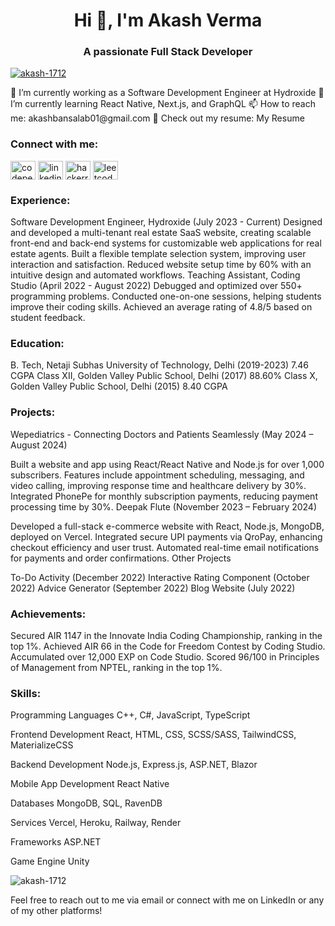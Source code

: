 <h1 align="center">Hi 👋, I'm Akash Verma</h1> <h3 align="center">A passionate Full Stack Developer</h3> <p align="left"> <a href="https://github.com/ryo-ma/github-profile-trophy"> <img src="https://github-profile-trophy.vercel.app/?username=akash-1712" alt="akash-1712" /> </a> </p>
🔭 I’m currently working as a Software Development Engineer at Hydroxide
🌱 I’m currently learning React Native, Next.js, and GraphQL
📫 How to reach me: akashbansalab01@gmail.com
📄 Check out my resume: My Resume
<h3 align="left">Connect with me:</h3> <p align="left"> <a href="https://codepen.io/vermaakash" target="blank"><img align="center" src="https://raw.githubusercontent.com/rahuldkjain/github-profile-readme-generator/master/src/images/icons/Social/codepen.svg" alt="codepen" height="30" width="40" /></a> <a href="https://www.linkedin.com/in/akash-verma-5398a220b" target="blank"><img align="center" src="https://raw.githubusercontent.com/rahuldkjain/github-profile-readme-generator/master/src/images/icons/Social/linked-in-alt.svg" alt="linkedin" height="30" width="40" /></a> <a href="https://www.hackerrank.com/akashvermaab01" target="blank"><img align="center" src="https://raw.githubusercontent.com/rahuldkjain/github-profile-readme-generator/master/src/images/icons/Social/hackerrank.svg" alt="hackerrank" height="30" width="40" /></a> <a href="https://leetcode.com/u/akashvermaab01/" target="blank"><img align="center" src="https://raw.githubusercontent.com/rahuldkjain/github-profile-readme-generator/master/src/images/icons/Social/leet-code.svg" alt="leetcode" height="30" width="40" /></a> </p>
<h3 align="left">Experience:</h3>
Software Development Engineer, Hydroxide (July 2023 - Current)
Designed and developed a multi-tenant real estate SaaS website, creating scalable front-end and back-end systems for customizable web applications for real estate agents.
Built a flexible template selection system, improving user interaction and satisfaction.
Reduced website setup time by 60% with an intuitive design and automated workflows.
Teaching Assistant, Coding Studio (April 2022 - August 2022)
Debugged and optimized over 550+ programming problems.
Conducted one-on-one sessions, helping students improve their coding skills.
Achieved an average rating of 4.8/5 based on student feedback.
<h3 align="left">Education:</h3>
B. Tech, Netaji Subhas University of Technology, Delhi (2019-2023)
7.46 CGPA
Class XII, Golden Valley Public School, Delhi (2017)
88.60%
Class X, Golden Valley Public School, Delhi (2015)
8.40 CGPA
<h3 align="left">Projects:</h3>
Wepediatrics - Connecting Doctors and Patients Seamlessly (May 2024 – August 2024)

Built a website and app using React/React Native and Node.js for over 1,000 subscribers.
Features include appointment scheduling, messaging, and video calling, improving response time and healthcare delivery by 30%.
Integrated PhonePe for monthly subscription payments, reducing payment processing time by 30%.
Deepak Flute (November 2023 – February 2024)

Developed a full-stack e-commerce website with React, Node.js, MongoDB, deployed on Vercel.
Integrated secure UPI payments via QroPay, enhancing checkout efficiency and user trust.
Automated real-time email notifications for payments and order confirmations.
Other Projects

To-Do Activity (December 2022)
Interactive Rating Component (October 2022)
Advice Generator (September 2022)
Blog Website (July 2022)
<h3 align="left">Achievements:</h3>
Secured AIR 1147 in the Innovate India Coding Championship, ranking in the top 1%.
Achieved AIR 66 in the Code for Freedom Contest by Coding Studio.
Accumulated over 12,000 EXP on Code Studio.
Scored 96/100 in Principles of Management from NPTEL, ranking in the top 1%.
<h3 align="left">Skills:</h3>
Programming Languages
C++, C#, JavaScript, TypeScript

Frontend Development
React, HTML, CSS, SCSS/SASS, TailwindCSS, MaterializeCSS

Backend Development
Node.js, Express.js, ASP.NET, Blazor

Mobile App Development
React Native

Databases
MongoDB, SQL, RavenDB

Services
Vercel, Heroku, Railway, Render

Frameworks
ASP.NET

Game Engine
Unity

<p><img align="center" src="https://github-readme-stats.vercel.app/api/top-langs?username=akash-1712&show_icons=true&locale=en&layout=compact" alt="akash-1712" /></p>
Feel free to reach out to me via email or connect with me on LinkedIn or any of my other platforms!
